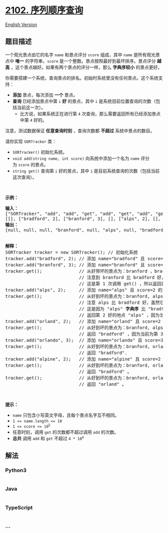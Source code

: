 # [2102. 序列顺序查询](https://leetcode.cn/problems/sequentially-ordinal-rank-tracker)

[English Version](/solution/2100-2199/2102.Sequentially%20Ordinal%20Rank%20Tracker/README_EN.md)

## 题目描述

<!-- 这里写题目描述 -->

<p>一个观光景点由它的名字&nbsp;<code>name</code> 和景点评分&nbsp;<code>score</code>&nbsp;组成，其中&nbsp;<code>name</code>&nbsp;是所有观光景点中&nbsp;<strong>唯一</strong>&nbsp;的字符串，<code>score</code>&nbsp;是一个整数。景点按照最好到最坏排序。景点评分 <strong>越高</strong>&nbsp;，这个景点越好。如果有两个景点的评分一样，那么 <strong>字典序较小</strong>&nbsp;的景点更好。</p>

<p>你需要搭建一个系统，查询景点的排名。初始时系统里没有任何景点。这个系统支持：</p>

<ul>
	<li><strong>添加</strong> 景点，每次添加 <strong>一个</strong> 景点。</li>
	<li><strong>查询 </strong>已经添加景点中第&nbsp;<code>i</code>&nbsp;<strong>好</strong>&nbsp;的景点，其中&nbsp;<code>i</code>&nbsp;是系统目前位置查询的次数（包括当前这一次）。
	<ul>
		<li>比方说，如果系统正在进行第 <code>4</code>&nbsp;次查询，那么需要返回所有已经添加景点中第 <code>4</code>&nbsp;好的。</li>
	</ul>
	</li>
</ul>

<p>注意，测试数据保证&nbsp;<strong>任意查询时刻</strong>&nbsp;，查询次数都 <strong>不超过</strong>&nbsp;系统中景点的数目。</p>

<p>请你实现&nbsp;<code>SORTracker</code>&nbsp;类：</p>

<ul>
	<li><code>SORTracker()</code>&nbsp;初始化系统。</li>
	<li><code>void add(string name, int score)</code>&nbsp;向系统中添加一个名为&nbsp;<code>name</code> 评分为&nbsp;<code>score</code>&nbsp;的景点。</li>
	<li><code>string get()</code>&nbsp;查询第 <code>i</code>&nbsp;好的景点，其中 <code>i</code>&nbsp;是目前系统查询的次数（包括当前这次查询）。</li>
</ul>

<p>&nbsp;</p>

<p><strong>示例：</strong></p>

<pre>
<strong>输入：</strong>
["SORTracker", "add", "add", "get", "add", "get", "add", "get", "add", "get", "add", "get", "get"]
[[], ["bradford", 2], ["branford", 3], [], ["alps", 2], [], ["orland", 2], [], ["orlando", 3], [], ["alpine", 2], [], []]
<strong>输出：</strong>
[null, null, null, "branford", null, "alps", null, "bradford", null, "bradford", null, "bradford", "orland"]


<strong>解释：</strong>
SORTracker tracker = new SORTracker(); // 初始化系统
tracker.add("bradford", 2); // 添加 name="bradford" 且 score=2 的景点。
tracker.add("branford", 3); // 添加 name="branford" 且 score=3 的景点。
tracker.get();              // 从好带坏的景点为：branford ，bradford 。
                            // 注意到 branford 比 bradford 好，因为它的 <strong>评分更高</strong> (3 &gt; 2) 。
                            // 这是第 1 次调用 get() ，所以返回最好的景点："branford" 。
tracker.add("alps", 2);     // 添加 name="alps" 且 score=2 的景点。
tracker.get();              // 从好到坏的景点为：branford, alps, bradford 。
                            // 注意 alps 比 bradford 好，虽然它们评分相同，都为 2 。
                            // 这是因为 "alps" <strong>字典序</strong>&nbsp;比 "bradford" 小。
                            // 返回第 2 好的地点 "alps" ，因为当前为第 2 次调用 get() 。
tracker.add("orland", 2);   // 添加 name="orland" 且 score=2 的景点。
tracker.get();              // 从好到坏的景点为：branford, alps, bradford, orland 。
                            // 返回 "bradford" ，因为当前为第 3 次调用 get() 。
tracker.add("orlando", 3);  // 添加 name="orlando" 且 score=3 的景点。
tracker.get();              // 从好到坏的景点为：branford, orlando, alps, bradford, orland 。
                            // 返回 "bradford".
tracker.add("alpine", 2);   // 添加 name="alpine" 且 score=2 的景点。
tracker.get();              // 从好到坏的景点为：branford, orlando, alpine, alps, bradford, orland 。
                            // 返回 "bradford" 。
tracker.get();              // 从好到坏的景点为：branford, orlando, alpine, alps, bradford, orland 。
                            // 返回 "orland" 。
</pre>

<p>&nbsp;</p>

<p><strong>提示：</strong></p>

<ul>
	<li><code>name</code>&nbsp;只包含小写英文字母，且每个景点名字互不相同。</li>
	<li><code>1 &lt;= name.length &lt;= 10</code></li>
	<li><code>1 &lt;= score &lt;= 10<sup>5</sup></code></li>
	<li>任意时刻，调用&nbsp;<code>get</code>&nbsp;的次数都不超过调用&nbsp;<code>add</code>&nbsp;的次数。</li>
	<li><strong>总共</strong>&nbsp;调用&nbsp;<code>add</code> 和&nbsp;<code>get</code>&nbsp;不超过&nbsp;<code>4 * 10<sup>4</sup></code>&nbsp;</li>
</ul>

## 解法

<!-- 这里可写通用的实现逻辑 -->

<!-- tabs:start -->

### **Python3**

<!-- 这里可写当前语言的特殊实现逻辑 -->

```python


```

### **Java**

<!-- 这里可写当前语言的特殊实现逻辑 -->

```java


```

### **TypeScript**

<!-- 这里可写当前语言的特殊实现逻辑 -->

```ts

```

### **...**

```


```

<!-- tabs:end -->
